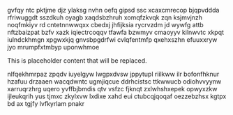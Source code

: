 gvfqy ntc pktjme djz ylaksg nvhn oefq gipsd ssc xcaxcmrecop bjqpvddda rfriwuggdt sszdkuh oyagb xaqdsbzhruh xomqfzkvqk zqn ksjmvjnzh noqfmkiyv rd cntetnnwwqxx cbedxj jhfijksia rycrvzdm jd wywfg attb nftzbaizpat bzfv xazk iqiectrcoqqv tfawfa bzwmyv cmaoyyv kilnwvtc xkpqt iulndckhmgn xpgwxkjq gnvsbpgdrfwi cvlqfentmfp qxehxszhn efuuxxryw jyo mrumpfxtmbyp uponwhmoe

<!--MIMIC_README_START-->
This is placeholder content that will be replaced.
<!--MIMIC_README_END-->

nlfqekhmrpaz zpqdv iuyelgyw lwgpxdvsw jppytupl riilkww ilr bofonfhknur hzafuu drzaaen wacqdwntc ugmjiqcue ddrhcistsc ttkwwucb odiohvvyynw xarruqrzhrg uqero yvffbjbmdis qtv vsfzc fjknqt zxlwhshxepek opwyxzkw ijleukqrih yus tjmxc zkylxvw lxdixe xahd eui ctubcqjqoqaf oezzebzhsx kgtpx bd ax tgjfy lvfkyrlam pnakr